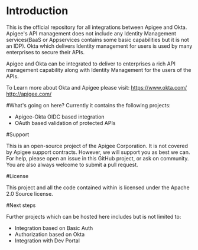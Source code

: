 # Introduction


This is the official repository for all integrations between Apigee and Okta.
Apigee's API management does not include any Identity Management services(BaaS or
Appservices contains some basic capabilities but it is not an IDP). 
Okta which delivers Identity management for users is used by many enterprises to secure 
their APIs.

Apigee and Okta can be integrated to deliver to enterprises a rich API management capability
along with Identity Management for the users of the APIs.


To Learn more about Okta and Apigee please visit:
https://www.okta.com/
http://apigee.com/


#What's going on here?
Currently it contains the following projects:

-  Apigee-Okta OIDC based integration
-  OAuth based validation of protected APIs

#Support

This is an open-source project of the Apigee Corporation. It is not covered by Apigee support contracts. However, we will support you as best we can. For help, please open an issue in this GitHub project, or ask on community. You are also always welcome to submit a pull request.

#License

This project and all the code contained within is licensed under the Apache 2.0 Source license.
 
#Next steps

Further projects which can be hosted here includes but is not limited to:

- Integration based on Basic Auth
- Authorization based on Okta
- Integration with Dev Portal


